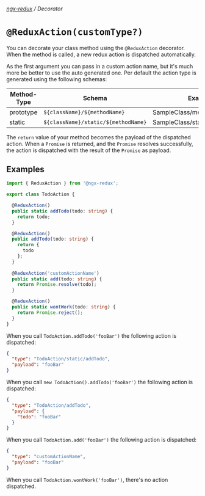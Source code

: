 ###### [ngx-redux](../../../README.md) / Decorator

# `@ReduxAction(customType?)`

You can decorate your class method using the `@ReduxAction` decorator. When the method is called, a new redux action
is dispatched automatically.

As the first argument you can pass in a custom action name, but it's much more be better to use the auto generated one.
Per default the action type is generated using the following schemas:

| Method-Type      | Schema                              | Example                       |
| ---------------- | ----------------------------------- | ----------------------------- |
| prototype        | `${className}/${methodName}`        | SampleClass/methodName        |
| static           | `${className}/static/${methodName}` | SampleClass/static/methodName |

The `return` value of your method becomes the payload of the dispatched action. When a `Promise` is returned, and the 
`Promise` resolves successfully, the action is dispatched with the result of the `Promise` as payload.

## Examples

```ts
import { ReduxAction } from '@ngx-redux';

export class TodoAction {

  @ReduxAction()
  public static addTodo(todo: string) {
    return todo;
  }

  @ReduxAction()
  public addTodo(todo: string) {
    return {
      todo
    };
  }
  
  @ReduxAction('customActionName')
  public static add(todo: string) {
    return Promise.resolve(todo);
  }

  @ReduxAction()
  public static wontWork(todo: string) {
    return Promise.reject();
  }
}
```

When you call `TodoAction.addTodo('fooBar')` the following action is dispatched:

```json
{
  "type": "TodoAction/static/addTodo",
  "payload": "fooBar"
}
```

When you call `new TodoAction().addTodo('fooBar')` the following action is dispatched:

```json
{
  "type": "TodoAction/addTodo",
  "payload": {
    "todo": "fooBar"
  }
}
```

When you call `TodoAction.add('fooBar')` the following action is dispatched:

```json
{
  "type": "customActionName",
  "payload": "fooBar"
}
```

When you call `TodoAction.wontWork('fooBar')`, there's no action dispatched.